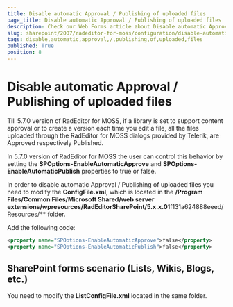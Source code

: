 ```yaml
---
title: Disable automatic Approval / Publishing of uploaded files
page_title: Disable automatic Approval / Publishing of uploaded files
description: Check our Web Forms article about Disable automatic Approval / Publishing of uploaded files.
slug: sharepoint/2007/radeditor-for-moss/configuration/disable-automatic-approval-/-publishing-of-uploaded-files
tags: disable,automatic,approval,/,publishing,of,uploaded,files
published: True
position: 8
---
```


# Disable automatic Approval / Publishing of uploaded files

Till 5.7.0 version of RadEditor for MOSS, if a library is set to support content approval or to create a version each time you edit a file, all the files uploaded through the RadEditor for MOSS dialogs provided by Telerik, are Approved respectively Published.

In 5.7.0 version of RadEditor for MOSS the user can control this behavior by setting the **SPOptions-EnableAutomaticApprove** and **SPOptions-EnableAutomaticPublish** properties to true or false.

In order to disable automatic Approval / Publishing of uploaded files you need to modify the **ConfigFile.xml**, which is located in the **/Program Files/Common Files/Microsoft Shared/web server extensions/wpresources/RadEditorSharePoint/5.x.x.0**1f131a624888eeed/Resources/** folder.

Add the following code:

````XML
<property name="SPOptions-EnableAutomaticApprove">false</property>
<property name="SPOptions-EnableAutomaticPublish">false</property>
````



## SharePoint forms scenario (Lists, Wikis, Blogs, etc.)

You need to modify the **ListConfigFile.xml** located in the same folder.
